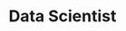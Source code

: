 ---
layout: content

number: 0
company: "Postmates"
period: "May, 2016 - present"
title: "Data Scientist"
supervisor: Dr. David Auerbach  
location: "San Francisco, CA"
description: "Full stack data scientist, building real time services that perform statistical analysis at scale. Responsibilities include data analysis and BI generation, statistical model training, building production model serving software, architecting micro services, building and maintaining etl work flows and platforms, and running portions of our interview process."
---